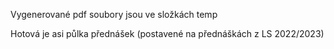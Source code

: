 Vygenerované pdf soubory jsou ve složkách temp

Hotová je asi půlka přednášek (postavené na přednáškách z LS 2022/2023)

